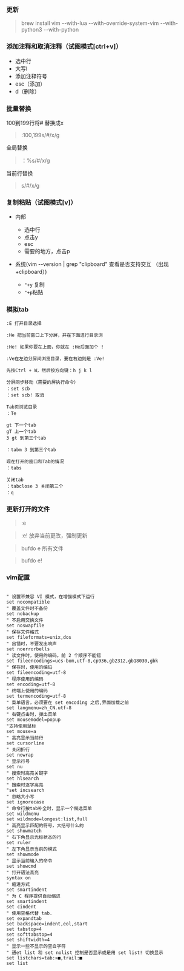 ### 更新

> brew install vim --with-lua --with-override-system-vim --with-python3 --with-python

### 添加注释和取消注释（试图模式[ctrl+v]）

- 选中行
- 大写I
- 添加注释符号
- esc（添加）
- d（删除）

### 批量替换

100到199行将# 替换成x
> :100,199s/#/x/g

全局替换

> ：%s/#/x/g

当前行替换
> s/#/x/g

### 复制粘贴（试图模式[v]）

- 内部
    - 选中行
    - 点击y
    - esc
    - 需要的地方，点击p

- 系统(vim --version | grep "clipboard" 查看是否支持交互 （出现+clipboard）)

    - `"+y` 复制
    - `"+p`粘贴

### 模拟tab
```
:E 打开目录选择

:He 把当前窗口上下分屏，并在下面进行目录浏

:He! 如果你要在上面，你就在 :He后面加个 !

:Ve在左边分屏间浏览目录，要在右边则是 :Ve!

先按Ctrl + W，然后按方向键：h j k l

分屏同步移动（需要的屏执行命令）
：set scb
：set scb! 取消

Tab页浏览目录
：Te

gt 下一个tab
gT 上一个tab
3 gt 到第三个tab

：tabm 3 到第三个tab

现在打开的窗口和Tab的情况
：tabs

关闭tab
：tabclose 3 关闭第三个
：q

```
### 更新打开的文件

> :e

> :e! 放弃当前更改，强制更新

> bufdo e 所有文件

> bufdo e!

### vim配置
```

" 设置不兼容 VI 模式，在增强模式下运行
set nocompatible
" 覆盖文件时不备份
set nobackup
" 不启用交换文件
set noswapfile
" 保存文件格式
set fileformats=unix,dos
" 出错时，不要发出响声
set noerrorbells
" 读文件时，使用的编码。前 2 个顺序不能错
set fileencodings=ucs-bom,utf-8,cp936,gb2312,gb18030,gbk
" 保存时，使用的编码
set fileencoding=utf-8
" 程序使用的编码
set encoding=utf-8
" 终端上使用的编码
set termencoding=utf-8
" 菜单语言，必须要在 set encoding 之后,界面加载之前
set langmenu=zh_CN.utf-8
" 右键点击时，弹出菜单
set mousemodel=popup
"支持使用鼠标
set mouse=a
" 高亮显示当前行
set cursorline
" 关闭折行
set nowrap
" 显示行号
set nu
" 搜索时高亮关键字
set hlsearch
" 搜索时逐字高亮
"set incsearch
" 忽略大小写
set ignorecase
" 命令行按tab补全时，显示一个候选菜单
set wildmenu
set wildmode=longest:list,full
" 高亮显示匹配的符号，大括号什么的
set showmatch
" 右下角显示光标状态的行
set ruler
" 左下角显示当前的模式
set showmode
" 显示当前输入的命令
set showcmd
" 打开语法高亮
syntax on
" 缩进方式
set smartindent
" 为 C 程序提供自动缩进
set smartindent
set cindent
" 使用空格代替 tab.
set expandtab
set backspace=indent,eol,start
set tabstop=4
set softtabstop=4
set shiftwidth=4
" 显示一些不显示的空白字符 
" 通et list 和 set nolist 控制是否显示或是用 set list! 切换显示
set listchars=tab:»■,trail:■
set list
```


